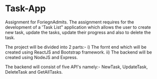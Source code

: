 # Task-App
 Assignment for ForiegnAdmits.
The assignment requires for the development of a 'Task List" application which allows the user to create new task, update the tasks, update their progress and also to delete the task.

The project will be divided into 2 parts:- i) The fornt end which will be created using ReactJS and Bootstrap framework.
                                          ii) The backend will be created using NodeJS and Express.

The backend will consist of five API's namely:- NewTask, UpdateTask, DeleteTask and GetAllTasks.
